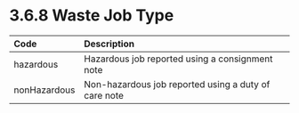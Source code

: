 3.6.8 Waste Job Type
=
|Code|Description|
|:-|:-|
|hazardous|Hazardous job reported using a consignment note|
|nonHazardous|Non-hazardous job reported using a duty of care note|
